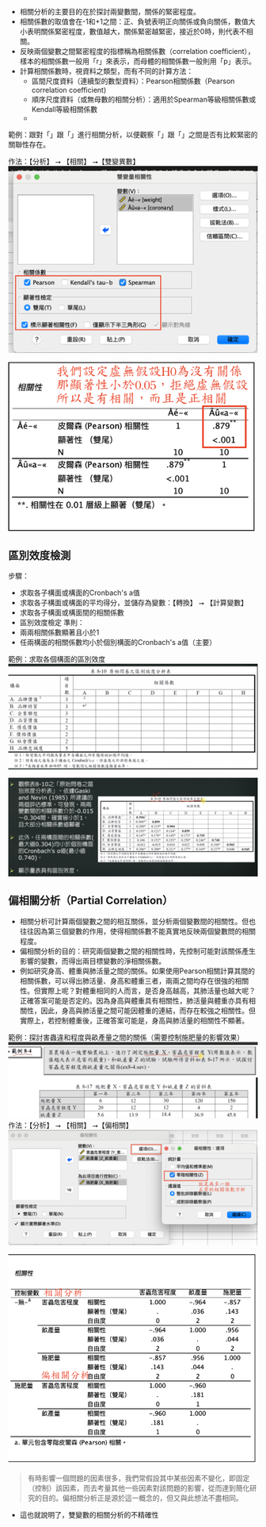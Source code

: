 - 相關分析的主要目的在於探討兩變數間，關係的緊密程度。
- 相關係數的取值會在-1和+1之間：正、負號表明正向關係或負向關係，數值大小表明關係緊密程度，數值越大，關係緊密越緊密，接近於0時，則代表不相關。
- 反映兩個變數之間緊密程度的指標稱為相關係數（correlation coefficient），樣本的相關係數一般用「r」來表示，而母體的相關係數一般則用「p」表示。
- 計算相關係數時，視資料之類型，而有不同的計算方法：
	- ﻿﻿區間尺度資料（連續型的數型資料）：Pearson相關係數（Pearson correlation coefficient)
	- ﻿﻿順序尺度資料（或無母數的相關分析）：適用於Spearman等級相關係數或Kendall等級相關係數
	- 
範例：跟對「」跟「」進行相關分析，以便觀察「」跟「」之間是否有比較緊密的關聯性存在。

作法：【分析】 ⭢ 【相關】 ⭢【雙變異數】
![upgit_20240511_1715414564.png](https://raw.githubusercontent.com/kcwc1029/obsidian-upgit-image/main/2024/05/upgit_20240511_1715414564.png)

![upgit_20240511_1715414806.png](https://raw.githubusercontent.com/kcwc1029/obsidian-upgit-image/main/2024/05/upgit_20240511_1715414806.png)





## 區別效度檢測
步驟：
- 求取各子構面或構面的Cronbach's a值
- 求取各子構面或構面的平均得分，並儲存為變數：【轉換】 ⭢ 【計算變數】
- 求取各子構面或構面間的相關係數
- 區別效度檢定
準則：
- 兩兩相關係數顯著且小於1
- 任兩構面的相關係數均小於個別構面的Cronbach's a值（主要）

範例：求取各個構面的區別效度
![upgit_20240511_1715415052.png](https://raw.githubusercontent.com/kcwc1029/obsidian-upgit-image/main/2024/05/upgit_20240511_1715415052.png)

![upgit_20240511_1715415878.png](https://raw.githubusercontent.com/kcwc1029/obsidian-upgit-image/main/2024/05/upgit_20240511_1715415878.png)


## 偏相關分析（Partial Correlation）

- 相關分析可計算兩個變數之間的相互關係，並分析兩個變數間的相關性。﻿﻿但也往往因為第三個變數的作用，使得相關係數不能真實地反映兩個變數問的相關程度。
- 偏相關分析的目的：研究兩個變數之間的相關性時，先控制可能對該關係產生影響的變數，而得出兩目標變數的淨相關係數。
- 例如研究身高、體重與肺活量之間的關係。如果使用Pearson相關計算其間的相關係數，可以得出肺活量、身高和體重三者，兩兩之間均存在很強的相關性。但實際上呢？對體重相同的人而言，是否身高越高，其肺活量也越大呢？正確答案可能是否定的。因為身高與體重具有相關性，肺活量與體重亦具有相關性，因此，身高與肺活量之間可能因體重的連結，而存在較強之相關性。但實際上，若控制體重後，正確答案可能是，身高與肺活量的相關性不顯著。

範例：探討害蟲違和程度與畝產量之間的關係（需要控制施肥量的影響效果）
![upgit_20240511_1715416405.png](https://raw.githubusercontent.com/kcwc1029/obsidian-upgit-image/main/2024/05/upgit_20240511_1715416405.png)
作法：【分析】 ⭢ 【相關】 ⭢【偏相關】
![upgit_20240511_1715416620.png](https://raw.githubusercontent.com/kcwc1029/obsidian-upgit-image/main/2024/05/upgit_20240511_1715416620.png)

![upgit_20240511_1715416742.png](https://raw.githubusercontent.com/kcwc1029/obsidian-upgit-image/main/2024/05/upgit_20240511_1715416742.png)








> 有時影響一個問題的因素很多，我們常假設其中某些因素不變化，即固定（控制）該因素，而去考量其他一些因素對該問題的影響，從而達到簡化研究的目的。偏相關分析正是源於這一概念的，但又與此想法不盡相同。


- ﻿﻿這也就說明了，雙變數的相關分析的不精確性